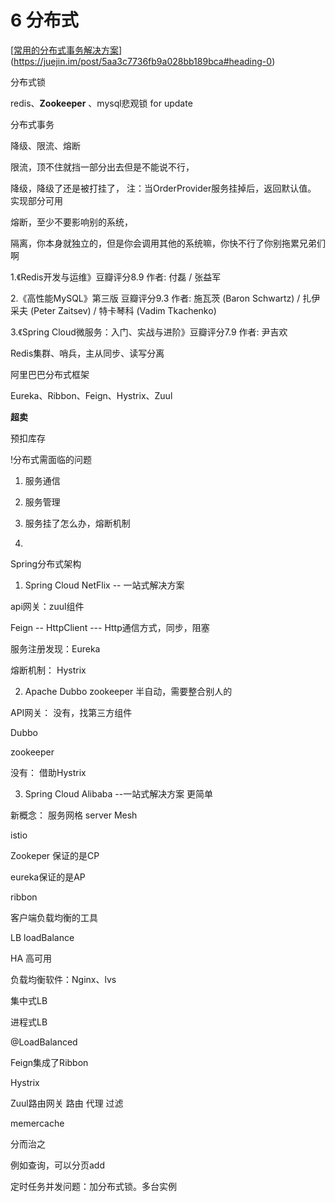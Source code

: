 # 6 分布式

[[常用的分布式事务解决方案](https://juejin.im/post/5aa3c7736fb9a028bb189bca#heading-0)](https://juejin.im/post/5aa3c7736fb9a028bb189bca#heading-0)



分布式锁

redis、**Zookeeper** 、mysql悲观锁 for update



分布式事务



降级、限流、熔断



限流，顶不住就挡一部分出去但是不能说不行，

降级，降级了还是被打挂了，  注：当OrderProvider服务挂掉后，返回默认值。 实现部分可用

熔断，至少不要影响别的系统，

隔离，你本身就独立的，但是你会调用其他的系统嘛，你快不行了你别拖累兄弟们啊





1.《Redis开发与运维》豆瓣评分8.9 作者: 付磊 / 张益军



2.《高性能MySQL》第三版 豆瓣评分9.3 作者: 施瓦茨 (Baron Schwartz) / 扎伊采夫 (Peter Zaitsev) / 特卡琴科 (Vadim Tkachenko)



3.《Spring Cloud微服务：入门、实战与进阶》豆瓣评分7.9 作者: 尹吉欢



Redis集群、哨兵，主从同步、读写分离



阿里巴巴分布式框架



Eureka、Ribbon、Feign、Hystrix、Zuul



**超卖**

预扣库存

!分布式需面临的问题

1. 服务通信

2. 服务管理

3. 服务挂了怎么办，熔断机制

4.



Spring分布式架构

1. Spring Cloud NetFlix -- 一站式解决方案

api网关：zuul组件

Feign -- HttpClient --- Http通信方式，同步，阻塞

服务注册发现：Eureka

熔断机制： Hystrix



2. Apache Dubbo zookeeper 半自动，需要整合别人的

API网关： 没有，找第三方组件

Dubbo

zookeeper

没有： 借助Hystrix



3. Spring Cloud Alibaba --一站式解决方案 更简单



新概念： 服务网格  server Mesh

istio





Zookeper 保证的是CP

eureka保证的是AP



ribbon

客户端负载均衡的工具

LB loadBalance



HA 高可用

负载均衡软件：Nginx、lvs



集中式LB

进程式LB

@LoadBalanced



Feign集成了Ribbon

Hystrix

Zuul路由网关 路由 代理 过滤

memercache



分而治之

例如查询，可以分页add



定时任务并发问题：加分布式锁。多台实例